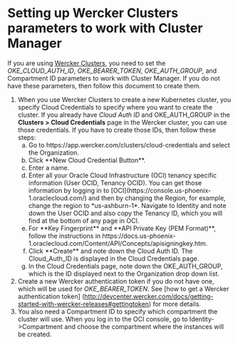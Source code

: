 # Setting up Wercker Clusters parameters to work with Cluster Manager

If you are using [Wercker Clusters](http://devcenter.wercker.com/docs/getting-started-with-wercker-clusters#creatingcluster), you need to set the *OKE_CLOUD_AUTH_ID*,  *OKE_BEARER_TOKEN*,  *OKE_AUTH_GROUP*,  and Compartment ID parameters to work with Cluster Manager. If you do not have these parameters, then follow this document to create them.  

1. When you use Wercker Clusters to create a new Kubernetes cluster, you specify Cloud Credentials to specify where you want to create the cluster. If you already have *Cloud Auth ID* and OKE_AUTH_GROUP in the **Clusters > Cloud Credentials** page in the Wercker cluster, you can use those credentials. If you have to create those IDs, then follow these steps:
    <ol type="a">
    <li>Go to https://app.wercker.com/clusters/cloud-credentials and select the Organization.</li>
    <li>Click **New Cloud Credential Button**. </li>
    <li>Enter a name.</li>
    <li>Enter all your Oracle Cloud Infrastructure (OCI) tenancy specific information (User OCID, Tenancy OCID). You can get those information by logging in to [OCI](https://console.us-phoenix-1.oraclecloud.com/) and then by changing the Region, for example, change the region to *us-ashburn-1*. Navigate to Identity and note down the User OCID and also copy the Tenancy ID, which you will find at the bottom of any page in OCI.</li>
    <li>For **Key Fingerprint** and **API Private Key (PEM Format)**, follow the instructions in https://docs.us-phoenix-1.oraclecloud.com/Content/API/Concepts/apisigningkey.htm.</li>
    <li> Click **Create** and note down the Cloud Auth ID. The Cloud_Auth_ID is displayed in the Cloud Credentials page.</li>
    <li>In the Cloud Credentials page, note down the OKE_AUTH_GROUP, which is the ID displayed next to the Organization drop down list. 
    </ol>
1. Create a new Wercker authentication token if you do not have one, which will be used for *OKE_BEARER_TOKEN*. See [how to get a Wercker authentication token] (http://devcenter.wercker.com/docs/getting-started-with-wercker-releases#gettingtoken) for more details.
1. You also need a Compartment ID to specify which compartment the cluster will use. When you log in to the OCI console, go to Identity->Compartment and choose the compartment where the instances will be created. 
